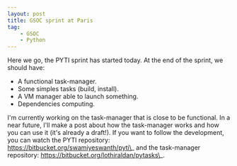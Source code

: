 ```yaml
---
layout: post
title: GSOC sprint at Paris
tag:
    - GSOC
    - Python
---
```


Here we go, the PYTI sprint has started today. At the end of the sprint, we should have:

-   A functional task-manager.
-   Some simples tasks (build, install).
-   A VM manager able to launch something.
-   Dependencies computing.

I'm currently working on the task-manager that is close to be functional. In a near future, I'll make a post about how the task-manager works and how you can use it (it's already a draft!). If you want to follow the development, you can watch the PYTI repository: https://bitbucket.org/swamiyeswanth/pyti\_ and the task-manager repository: https://bitbucket.org/lothiraldan/pytasks\_.
